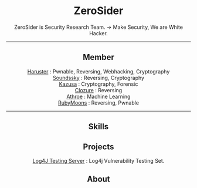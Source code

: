 <div align="center">

# ZeroSider
ZeroSider is Security Research Team. -> Make Security, We are White Hacker. <br>

<hr>

## Member

<a href="https://github.com/haruster">Haruster</a> : Pwnable, Reversing, Webhacking, Cryptography <br>
<a href="https://github.com/soundssky">Soundssky</a> : Reversing, Cryptography <br>
<a href="https://github.com/Kazusa0731">Kazusa</a> : Cryptography, Forensic <br>
<a href="https://github.com/Clozure0917">Clozure</a> : Reversing <br>
<a href="https://github.com/ugangdan">Athroe</a> : Machine Learning <br>
<a href="https://github.com/Rubymoons">RubyMoons</a> : Reversing, Pwnable <br>

<hr>
  

## Skills



## Projects

 <a href="https://github.com/Zerosider/Zerosider-Log4j-Testing-Server">Log4J Testing Server</a> : Log4j Vulnerability Testing Set.

## About

</div>
